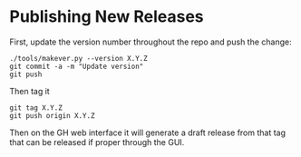 Publishing New Releases
=======================

First, update the version number throughout the repo and push the change:

    ./tools/makever.py --version X.Y.Z
    git commit -a -m "Update version"
    git push

Then tag it

    git tag X.Y.Z
    git push origin X.Y.Z

Then on the GH web interface it will generate a draft release from that tag
that can be released if proper through the GUI.
